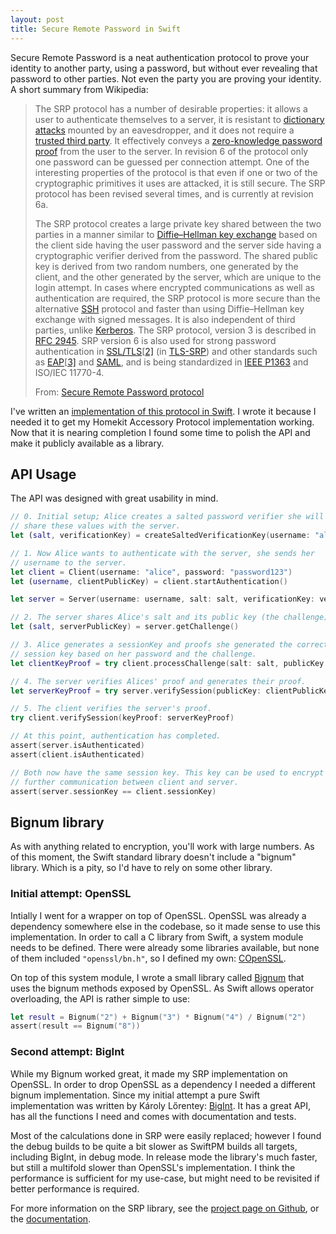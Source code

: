 ```yaml
---
layout: post
title: Secure Remote Password in Swift
---
```


Secure Remote Password is a neat authentication protocol to prove your identity to another party, using a password, but without ever revealing that password to other parties. Not even the party you are proving your identity. A short summary from Wikipedia:

> The SRP protocol has a number of desirable properties: it allows a user to authenticate themselves to a server, it is resistant to [dictionary attacks](https://en.wikipedia.org/wiki/Dictionary_attack) mounted by an eavesdropper, and it does not require a [trusted third party](https://en.wikipedia.org/wiki/Trusted_third_party). It effectively conveys a [zero-knowledge password proof](https://en.wikipedia.org/wiki/Zero-knowledge_password_proof) from the user to the server. In revision 6 of the protocol only one password can be guessed per connection attempt. One of the interesting properties of the protocol is that even if one or two of the cryptographic primitives it uses are attacked, it is still secure. The SRP protocol has been revised several times, and is currently at revision 6a.
>
> The SRP protocol creates a large private key shared between the two parties in a manner similar to [Diffie–Hellman key exchange](https://en.wikipedia.org/wiki/Diffie%E2%80%93Hellman_key_exchange) based on the client side having the user password and the server side having a cryptographic verifier derived from the password. The shared public key is derived from two random numbers, one generated by the client, and the other generated by the server, which are unique to the login attempt. In cases where encrypted communications as well as authentication are required, the SRP protocol is more secure than the alternative [SSH](https://en.wikipedia.org/wiki/Secure_Shell) protocol and faster than using Diffie–Hellman key exchange with signed messages. It is also independent of third parties, unlike [Kerberos](https://en.wikipedia.org/wiki/Kerberos_(protocol)). The SRP protocol, version 3 is described in [RFC 2945](http://tools.ietf.org/html/rfc2945). SRP version 6 is also used for strong password authentication in [SSL/TLS](https://en.wikipedia.org/wiki/Transport_Layer_Security)[[2\]](https://en.wikipedia.org/wiki/#cite_note-2) (in [TLS-SRP](https://en.wikipedia.org/wiki/TLS-SRP)) and other standards such as [EAP](https://en.wikipedia.org/wiki/Extensible_Authentication_Protocol)[[3\]](https://en.wikipedia.org/wiki/#cite_note-3) and [SAML](https://en.wikipedia.org/wiki/Security_Assertion_Markup_Language), and is being standardized in [IEEE P1363](https://en.wikipedia.org/wiki/IEEE_P1363) and ISO/IEC 11770-4.
>
> From: [Secure Remote Password protocol](https://en.wikipedia.org/wiki/Secure_Remote_Password_protocol)

I've written an [implementation of this protocol in Swift](https://github.com/Bouke/SRP). I wrote it because I needed it to get my Homekit Accessory Protocol implementation working. Now that it is nearing completion I found some time to polish the API and make it publicly available as a library.

## API Usage

The API was designed with great usability in mind. 

```swift
// 0. Initial setup; Alice creates a salted password verifier she will
// share these values with the server.
let (salt, verificationKey) = createSaltedVerificationKey(username: "alice", password: "password123")

// 1. Now Alice wants to authenticate with the server, she sends her
// username to the server.
let client = Client(username: "alice", password: "password123")
let (username, clientPublicKey) = client.startAuthentication()

let server = Server(username: username, salt: salt, verificationKey: verificationKey)

// 2. The server shares Alice's salt and its public key (the challenge).
let (salt, serverPublicKey) = server.getChallenge()

// 3. Alice generates a sessionKey and proofs she generated the correct
// session key based on her password and the challenge.
let clientKeyProof = try client.processChallenge(salt: salt, publicKey: serverPublicKey)

// 4. The server verifies Alices' proof and generates their proof.
let serverKeyProof = try server.verifySession(publicKey: clientPublicKey, keyProof: clientKeyProof)

// 5. The client verifies the server's proof.
try client.verifySession(keyProof: serverKeyProof)

// At this point, authentication has completed.
assert(server.isAuthenticated)
assert(client.isAuthenticated)

// Both now have the same session key. This key can be used to encrypt
// further communication between client and server.
assert(server.sessionKey == client.sessionKey)
```

## Bignum library

As with anything related to encryption, you'll work with large numbers. As of this moment, the Swift standard library doesn't include a "bignum" library. Which is a pity, so I'd have to rely on some other library.

### Initial attempt: OpenSSL

Intially I went for a wrapper on top of OpenSSL. OpenSSL was already a dependency somewhere else in the codebase, so it made sense to use this implementation. In order to call a C library from Swift, a system module needs to be defined. There were already some libraries available, but none of them included `"openssl/bn.h"`, so I defined my own: [COpenSSL](https://github.com/Bouke/COpenSSL).

On top of this system module, I wrote a small library called [Bignum](https://github.com/Bouke/Bignum) that uses the bignum methods exposed by OpenSSL. As Swift allows operator overloading, the API is rather simple to use:

```swift
let result = Bignum("2") + Bignum("3") * Bignum("4") / Bignum("2")
assert(result == Bignum("8"))
```

### Second attempt: BigInt

While my Bignum worked great, it made my SRP implementation on OpenSSL. In order to drop OpenSSL as a dependency I needed a different bignum implementation. Since my initial attempt a pure Swift implementation was written by Károly Lőrentey: [BigInt](https://github.com/lorentey/BigInt). It has a great API, has all the functions I need and comes with documentation and tests.

Most of the calculations done in SRP were easily replaced; however I found the debug builds to be quite a bit slower as SwiftPM builds all targets, including BigInt, in debug mode. In release mode the library's much faster, but still a multifold slower than OpenSSL's implementation. I think the performance is sufficient for my use-case, but might need to be revisited if better performance is required.

For more information on the SRP library, see the [project page on Github](https://github.com/Bouke/SRP), or the [documentation](http://boukehaarsma.nl/SRP/).